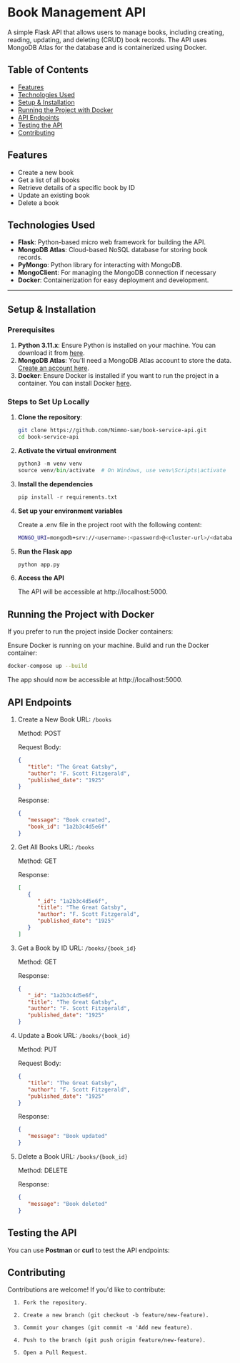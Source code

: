 # Book Management API

A simple Flask API that allows users to manage books, including creating, reading, updating, and deleting (CRUD) book records. The API uses MongoDB Atlas for the database and is containerized using Docker.

## Table of Contents
- [Features](#features)
- [Technologies Used](#technologies-used)
- [Setup & Installation](#setup--installation)
- [Running the Project with Docker](#running-the-project-with-docker)
- [API Endpoints](#api-endpoints)
- [Testing the API](#testing-the-api)
- [Contributing](#contributing)

## Features

- Create a new book
- Get a list of all books
- Retrieve details of a specific book by ID
- Update an existing book
- Delete a book

## Technologies Used

- **Flask**: Python-based micro web framework for building the API.
- **MongoDB Atlas**: Cloud-based NoSQL database for storing book records.
- **PyMongo**: Python library for interacting with MongoDB.
- **MongoClient**: For managing the MongoDB connection if necessary
- **Docker**: Containerization for easy deployment and development.

---

## Setup & Installation

### Prerequisites

1. **Python 3.11.x**: Ensure Python is installed on your machine. You can download it from [here](https://www.python.org/downloads/).
2. **MongoDB Atlas**: You'll need a MongoDB Atlas account to store the data. [Create an account here](https://www.mongodb.com/cloud/atlas).
3. **Docker**: Ensure Docker is installed if you want to run the project in a container. You can install Docker [here](https://www.docker.com/get-started).

### Steps to Set Up Locally

1. **Clone the repository**:

   ```bash
   git clone https://github.com/Nimmo-san/book-service-api.git
   cd book-service-api

2. **Activate the virtual environment**

   ``` python 
   python3 -m venv venv
   source venv/bin/activate  # On Windows, use venv\Scripts\activate

3. **Install the dependencies**

   ``` python
   pip install -r requirements.txt

4. **Set up your environment variables**

   Create a .env file in the project root with the following content:
   ``` bash
   MONGO_URI=mongodb+srv://<username>:<password>@<cluster-url>/<database-name>?retryWrites=true&w=majority

5. **Run the Flask app**
   
   ``` python
   python app.py

6. **Access the API**

   The API will be accessible at http://localhost:5000.

## Running the Project with Docker

   If you prefer to run the project inside Docker containers:

   Ensure Docker is running on your machine.
   Build and run the Docker container:
   ``` bash
   docker-compose up --build
   ```
   The app should now be accessible at http://localhost:5000.

## API Endpoints

1. Create a New Book URL: ```/books```
   
   Method: POST
   
   Request Body:
   ```json
   {
      "title": "The Great Gatsby",
      "author": "F. Scott Fitzgerald",
      "published_date": "1925"
   }
   ```
   Response:
   ``` json
   {
      "message": "Book created",
      "book_id": "1a2b3c4d5e6f"
   }
2. Get All Books URL: ```/books```

   Method: GET

   Response:
   ```json
   [
      {
         "_id": "1a2b3c4d5e6f",
         "title": "The Great Gatsby",
         "author": "F. Scott Fitzgerald",
         "published_date": "1925"
      }
   ]
   ```
3. Get a Book by ID URL: ```/books/{book_id}```

   Method: GET

   Response:
   ```json
   {
      "_id": "1a2b3c4d5e6f",
      "title": "The Great Gatsby",
      "author": "F. Scott Fitzgerald",
      "published_date": "1925"
   }

4. Update a Book URL: ```/books/{book_id}```

   Method: PUT

   Request Body:
   ```json
   {
      "title": "The Great Gatsby",
      "author": "F. Scott Fitzgerald",
      "published_date": "1925"
   }
   ```
   Response:
   ```json
   {
      "message": "Book updated"
   }

5. Delete a Book URL: ```/books/{book_id}```

   Method: DELETE
   
   Response:
   ```json
   {
      "message": "Book deleted"
   }
   ```
## Testing the API

   You can use **Postman** or **curl** to test the API endpoints:

## Contributing

   Contributions are welcome! If you'd like to contribute:

      1. Fork the repository.

      2. Create a new branch (git checkout -b feature/new-feature).

      3. Commit your changes (git commit -m 'Add new feature).

      4. Push to the branch (git push origin feature/new-feature).

      5. Open a Pull Request.
